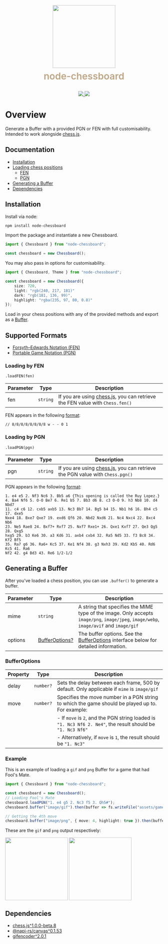 <div align="center">
    <img width="200" align="center"src="https://raw.githubusercontent.com/sockgore/node-chessboard/main/assets/opus.gif"/><br/>
    <p style="font-size:30px; font-weight:600;margin-top:8px;color:#bfa584;">node-chessboard</p>
    <p align="center" style="margin: 0px auto; margin-top: 15px; max-width: 600px">
        <a href="https://www.npmjs.com/package/node-chessboard">
            <img src="https://img.shields.io/npm/v/node-chessboard">
        </a>
        <a href="#">
            <img src="https://img.shields.io/npm/dt/node-chessboard"/>
        </a>
    </p>
</div>

# Overview
Generate a Buffer with a provided PGN or FEN with full customisability. 
Intended to work alongside [chess.js](https://www.npmjs.com/package/chess.js).

## Documentation
- [Installation](#installation)
- [Loading chess positions](#supported-formats)
    - [FEN](#loading-by-fen)
    - [PGN](#loading-by-pgn)
- [Generating a Buffer](#generating-a-buffer)
- [Dependencies](#dependencies)

## Installation
Install via node:
```sh
npm install node-chessboard
```
Import the package and instantiate a new Chessboard.
```ts
import { Chessboard } from "node-chessboard";

const chessboard = new Chessboard();
```
You may also pass in options for customisability.
```ts
import { Chessboard, Theme } from "node-chessboard";

const chessboard = new Chessboard({
	size: 720,
	light: "rgb(240, 217, 181)"
	dark: "rgb(181, 136, 99)",
	highlight: "rgba(235, 97, 80, 0.8)"
});
```
Load in your chess positions with any of the provided methods and export as a [Buffer](#generating-a-buffer).

## Supported Formats
- [Forsyth–Edwards Notation (FEN)](#loading-by-fend)
- [Portable Game Notation (PGN)](#loading-by-pgn)

### Loading by FEN
```
.loadFEN(fen)
```
|Parameter|Type|Description|
|-|-|-|
|fen|`string`|If you are using [chess.js](https://www.npmjs.com/package/chess.js), you can retrieve the FEN value with `Chess.fen()`|

FEN appears in the following [format](https://en.wikipedia.org/wiki/Forsyth%E2%80%93Edwards_Notation): 
```
// 8/8/8/8/8/8/8/8 w - - 0 1
```

### Loading by PGN
```
.loadPGN(pgn)
```
|Parameter|Type|Description|
|-|-|-|
|pgn|`string`|If you are using [chess.js](https://www.npmjs.com/package/chess.js), you can retrieve the PGN value with `Chess.pgn()`|

PGN appears in the following [format](https://en.wikipedia.org/wiki/Portable_Game_Notation):

```
1. e4 e5 2. Nf3 Nc6 3. Bb5 a6 {This opening is called the Ruy Lopez.}
4. Ba4 Nf6 5. O-O Be7 6. Re1 b5 7. Bb3 d6 8. c3 O-O 9. h3 Nb8 10. d4 Nbd7
11. c4 c6 12. cxb5 axb5 13. Nc3 Bb7 14. Bg5 b4 15. Nb1 h6 16. Bh4 c5 17. dxe5
Nxe4 18. Bxe7 Qxe7 19. exd6 Qf6 20. Nbd2 Nxd6 21. Nc4 Nxc4 22. Bxc4 Nb6
23. Ne5 Rae8 24. Bxf7+ Rxf7 25. Nxf7 Rxe1+ 26. Qxe1 Kxf7 27. Qe3 Qg5 28. Qxg5
hxg5 29. b3 Ke6 30. a3 Kd6 31. axb4 cxb4 32. Ra5 Nd5 33. f3 Bc8 34. Kf2 Bf5
35. Ra7 g6 36. Ra6+ Kc5 37. Ke1 Nf4 38. g3 Nxh3 39. Kd2 Kb5 40. Rd6 Kc5 41. Ra6
Nf2 42. g4 Bd3 43. Re6 1/2-1/2
```

## Generating a Buffer
After you've loaded a chess position, you can use `.buffer()` to generate a buffer.

|Parameter|Type|Description|
|-|-|-|
|mime|`string`|A string that specifies the MIME type of the image. Only accepts `image/png`, `image/jpeg`, `image/webp`, `image/avif` and `image/gif`|
|options|[BufferOptions?](#bufferoptions)|The buffer options. See the [BufferOptions](#bufferoptions) interface below for detailed information.

### BufferOptions
|Property|Type|Description|
|-|-|-|
|delay|`number?`|Sets the delay between each frame, 500 by default. Only applicable if `mime` is `image/gif`|
|move|`number?`|Specifies the move number in a PGN string to which the game should be played up to. For example:|
|||- If `move` is `2`, and the PGN string loaded is `"1. Nc3 Nf6 2. Ne4"`, the result should be `"1. Nc3 Nf6"`|
|||- Alternatively, if `move` is `1`, the result should be `"1. Nc3"`|

### Example
This is an example of loading a `gif` and `png` Buffer for a game that had Fool's Mate.
```ts
import { Chessboard } from "node-chessboard";

const chessboard = new Chessboard();
// Loading Fool's Mate
chessboard.loadPGN("1. e4 g5 2. Nc3 f5 3. Qh5#");
chessboard.buffer("image/gif").then(buffer => fs.writeFile("assets/game.gif", buffer));

// Getting the 4th move
chessboard.buffer("image/png", { move: 4, highlight: true }).then(buffer => fs.writeFile("assets/blunder.png", buffer));
```
These are the `gif` and `png` output respectively:
<div >
    <img width="200" align="center"src="https://raw.githubusercontent.com/sockgore/node-chessboard/main/assets/game.gif"/>
    <img width="200" align="center"src="https://raw.githubusercontent.com/sockgore/node-chessboard/main/assets/blunder.png" />
</div>


## Dependencies
- [chess.js^1.0.0-beta.8](https://www.npmjs.com/package/chess.js)
- [@napi-rs/canvas^0.1.53](https://www.npmjs.com/package/@napi-rs/canvas)
- [gifencoder^2.0.1](https://www.npmjs.com/package/gifencoder)